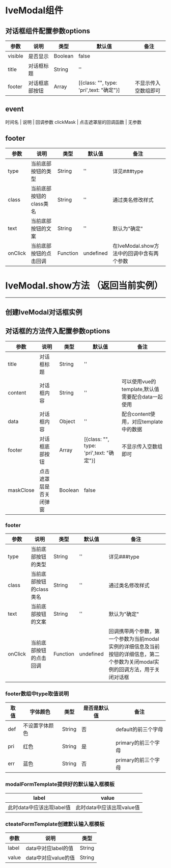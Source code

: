 
# IveModal组件
## 对话框组件配置参数options
参数 | 说明 | 类型 | 默认值 | 备注
----|------|-----|------|-------
visible | 是否显示 | Boolean | false | 
title | 对话框标题 | String | '' | 
footer | 对话框底部按钮 | Array | [{class: "", type: 'pri',text: "确定"}] | 不显示传入空数组即可

## event
时间名 | 说明 | 回调参数
clickMask | 点击遮罩层的回调函数 | 无参数

## footer
参数 | 说明 | 类型 | 默认值 | 备注
----|------|-----|------|-------
type | 当前底部按钮的类型 | String | '' |  详见###type
class | 当前底部按钮的class类名 | String | '' | 通过类名修改样式
text | 当前底部按钮的文案 | String | '' | 默认为"确定"
onClick | 当前底部按钮的点击回调 | Function | undefined | 在IveModal.show方法中的回调中含有两个参数

# IveModal.show方法 （返回当前实例）
---
创建IveModal对话框实例
---
## 对话框的方法传入配置参数options
参数 | 说明 | 类型 | 默认值 | 备注
----|------|-----|------|-------
title | 对话框标题 | String | '' | 
content | 对话框内容 | String | '' | 可以使用vue的template,默认值需要配合data一起使用 
data | 对话框内容 | Object | '' | 配合content使用，对应template中的数据
footer | 对话框底部按钮 | Array | [{class: "", type: 'pri',text: "确定"}] | 不显示传入空数组即可
maskClose | 点击遮罩层是否关闭弹窗 | Boolean | false 

### footer
参数 | 说明 | 类型 | 默认值 | 备注
----|------|-----|------|-------
type | 当前底部按钮的类型 | String | '' |  详见###type
class | 当前底部按钮的class类名 | String | '' | 通过类名修改样式
text | 当前底部按钮的文案 | String | '' | 默认为"确定"
onClick | 当前底部按钮的点击回调 | Function | undefined | 回调携带两个参数，第一个参数为当前modal实例的详细信息及当前按钮的详细信息，第二个参数为关闭modal实例的回调方法，用于关闭对话框

### footer数组中type取值说明
取值 | 字体颜色 | 类型 | 是否是默认值 |备注
----|------|-----|------|-------
def | 不设置字体颜色 | String | 否 | default的前三个字母
pri | 红色 | String | 是| primary的前三个字母
err | 蓝色 | String | 否 | primary的前三个字母

### modalFormTemplate提供好的默认输入框模板
label | value 
----|------
此时data中应该出现label值 | 此时data中应该出现value值

### cteateFormTemplate创建默认输入框模板

参数 | 说明 | 类型 
----|------|-----
label | data中对应label的值 | String 
value | data中对应value的值 | String 


